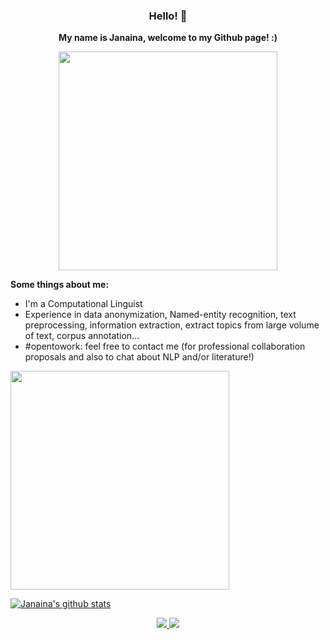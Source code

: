 <h3 align='center'> Hello! 👋 </h3>

<p align='center'><b>My name is Janaina, welcome to my Github page! :)</b></p> 

<p align='center'>
  <a href="#"><img src="https://janapitanga.files.wordpress.com/2019/12/cropped-nlp2-1.png" width="350"></a>
</p>

**Some things about me:**
- I'm a Computational Linguist
- Experience in data anonymization, Named-entity recognition, text preprocessing, information extraction, extract topics from large volume of text, corpus annotation... 
- #opentowork: feel free to contact me (for professional collaboration proposals and also to chat about NLP and/or literature!)


<a href="#"><img src="https://github-readme-stats.vercel.app/api/top-langs/?username=JanaPitanga&layout=compact" width="350"></a>


[![Janaina's github stats](https://github-readme-stats.vercel.app/api?username=JanaPitanga)](https://github.com/JanaPitanga/github-readme-stats)

<p align='center'>
  <a href="https://www.linkedin.com/in/janasabino/">
    <img src="https://img.shields.io/badge/linkedin-%230077B5.svg?&style=for-the-badge&logo=linkedin&logoColor=white" />
  </a>
  <a href="mailto:janasabino@gmail.com">
    <img src="https://img.shields.io/badge/Email-%23D14836.svg?&style=for-the-badge&logo=gmail&logoColor=white" />
  </a>
</p>
